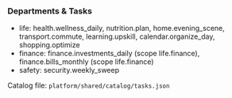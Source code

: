 ### Departments & Tasks

- life: health.wellness_daily, nutrition.plan, home.evening_scene, transport.commute,
  learning.upskill, calendar.organize_day, shopping.optimize
- finance: finance.investments_daily (scope life.finance), finance.bills_monthly (scope
  life.finance)
- safety: security.weekly_sweep

Catalog file: `platform/shared/catalog/tasks.json`
